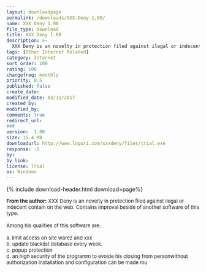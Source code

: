 ```yaml
---
layout: downloadpage
permalink: /downloads/XXX-Deny-1,00/
name: XXX Deny 1.00
file_type: download
title: XXX Deny 1.00
description: >-
  XXX Deny is an novelty in protection filed against ilegal or indecent contain on the web
tags: [Other Internet Related]
category: Internet
sort_order: 100
rating: 100
changefreq: monthly
priority: 0.5
published: false
create_date: 
modified_date: 03/11/2017
created_by: 
modified_by: 
comments: true
redirect_url: 
### 
version:  1.00
size: 15.4 MB
downloadurl: http://www.loguri.com/xxxdeny/files/trial.exe
response: -1
by: 
by_link: 
license: Trial 
os: Windows
---
```


{% include download-header.html download=page%}

<p style="fix-download-text !important">
<p><font size="2"><p><strong>From the author:</strong> XXX Deny is an novelty in protection filed against ilegal or indecent contain on the web. Contains improval beside of another software of this type.<br />
<br />
Among his qualities of this software are:<br />
<br />
a. limit access on site warez and xxx<br />
b. update blacklist database every week.<br />
c. popup protection<br />
d. an high security of the programm to evoide his closing from personwithout authorization installation and configuration can be made mu</p></p></p>
